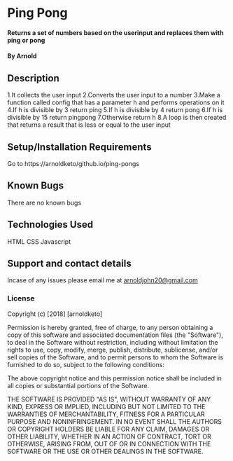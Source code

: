 
# Ping Pong
#### Returns a set of numbers based on the userinput and replaces them with ping or pong
#### By Arnold
## Description
1.It collects the user input
2.Converts the user input to a number
3.Make a function called config that has a parameter h and performs operations on it
4.If h is divisible by 3 return ping 
5.If h is divisible by 4 return pong
6.If h is divisible by 15 return pingpong
7.Otherwise return h
8.A loop is then created that returns a result that is less or equal to the user input
## Setup/Installation Requirements
Go to https://arnoldketo/github.io/ping-pongs
## Known Bugs
There are no known bugs
## Technologies Used
HTML
CSS
Javascript
## Support and contact details
Incase of any issues please email me at arnoldjohn20@gmail.com
### License
Copyright (c) [2018] [arnoldketo]

Permission is hereby granted, free of charge, to any person obtaining a copy
of this software and associated documentation files (the "Software"), to deal
in the Software without restriction, including without limitation the rights
to use, copy, modify, merge, publish, distribute, sublicense, and/or sell
copies of the Software, and to permit persons to whom the Software is
furnished to do so, subject to the following conditions:

The above copyright notice and this permission notice shall be included in all
copies or substantial portions of the Software.

THE SOFTWARE IS PROVIDED "AS IS", WITHOUT WARRANTY OF ANY KIND, EXPRESS OR
IMPLIED, INCLUDING BUT NOT LIMITED TO THE WARRANTIES OF MERCHANTABILITY,
FITNESS FOR A PARTICULAR PURPOSE AND NONINFRINGEMENT. IN NO EVENT SHALL THE
AUTHORS OR COPYRIGHT HOLDERS BE LIABLE FOR ANY CLAIM, DAMAGES OR OTHER
LIABILITY, WHETHER IN AN ACTION OF CONTRACT, TORT OR OTHERWISE, ARISING FROM,
OUT OF OR IN CONNECTION WITH THE SOFTWARE OR THE USE OR OTHER DEALINGS IN THE
SOFTWARE.
